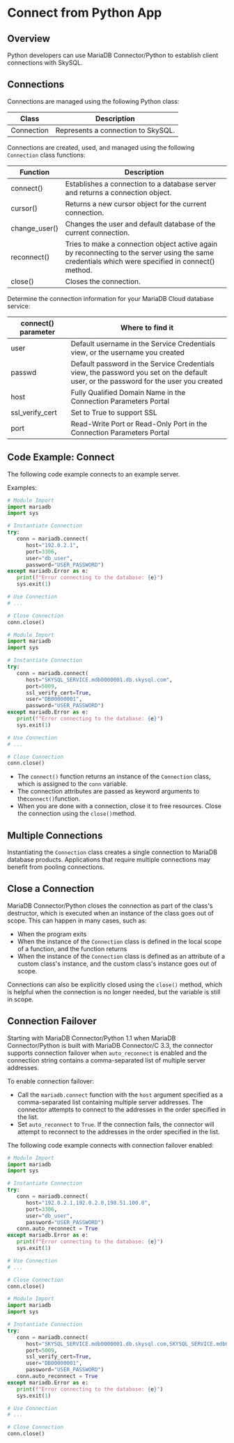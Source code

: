 # Connect from Python App

## Overview

Python developers can use MariaDB Connector/Python to establish client connections with SkySQL.

## Connections

Connections are managed using the following Python class:

| Class | Description |
| --- | --- |
| Connection | Represents a connection to SkySQL. |

Connections are created, used, and managed using the following `Connection` class functions:

| Function | Description |
| --- | --- |
| connect() | Establishes a connection to a database server and returns a connection object. |
| cursor() | Returns a new cursor object for the current connection. |
| change_user() | Changes the user and default database of the current connection. |
| reconnect() | Tries to make a connection object active again by reconnecting to the server using the same credentials which were specified in connect() method. |
| close() | Closes the connection. |

Determine the connection information for your MariaDB Cloud database service:

| connect() parameter | Where to find it |
| --- | --- |
| user | Default username in the Service Credentials view, or the username you created |
| passwd | Default password in the Service Credentials view, the password you set on the default user, or the password for the user you created |
| host | Fully Qualified Domain Name in the Connection Parameters Portal |
| ssl_verify_cert | Set to True to support SSL |
| port | Read-Write Port or Read-Only Port in the Connection Parameters Portal |

## Code Example: Connect

The following code example connects to an example server.

Examples:

```python
# Module Import
import mariadb
import sys

# Instantiate Connection
try:
   conn = mariadb.connect(
      host="192.0.2.1",
      port=3306,
      user="db_user",
      password="USER_PASSWORD")
except mariadb.Error as e:
   print(f"Error connecting to the database: {e}")
   sys.exit(1)

# Use Connection
# ...

# Close Connection
conn.close()
```

```python
# Module Import
import mariadb
import sys

# Instantiate Connection
try:
   conn = mariadb.connect(
      host="SKYSQL_SERVICE.mdb0000001.db.skysql.com",
      port=5009,
      ssl_verify_cert=True,
      user="DB00000001",
      password="USER_PASSWORD")
except mariadb.Error as e:
   print(f"Error connecting to the database: {e}")
   sys.exit(1)

# Use Connection
# ...

# Close Connection
conn.close()
```

- The `connect()` function returns an instance of the `Connection` class, which is assigned to the `conn` variable.
- The connection attributes are passed as keyword arguments to the`connect()`function.
- When you are done with a connection, close it to free resources. Close the connection using the `close()`method.

## Multiple Connections

Instantiating the `Connection` class creates a single connection to MariaDB database products. Applications that require multiple connections may benefit from pooling connections.

## Close a Connection

MariaDB Connector/Python closes the connection as part of the class's destructor, which is executed when an instance of the class goes out of scope. This can happen in many cases, such as:

- When the program exits
- When the instance of the `Connection` class is defined in the local scope of a function, and the function returns
- When the instance of the `Connection` class is defined as an attribute of a custom class's instance, and the custom class's instance goes out of scope.

Connections can also be explicitly closed using the `close()` method, which is helpful when the connection is no longer needed, but the variable is still in scope.

## Connection Failover

Starting with MariaDB Connector/Python 1.1 when MariaDB Connector/Python is built with MariaDB Connector/C 3.3, the connector supports connection failover when `auto_reconnect` is
enabled and the connection string contains a comma-separated list of multiple server addresses.

To enable connection failover:

- Call the `mariadb.connect` function with the `host` argument specified as a comma-separated list containing multiple server addresses. The connector attempts to connect to the addresses in the order specified in the list.
- Set `auto_reconnect` to `True`. If the connection fails, the connector will attempt to reconnect to the addresses in the order specified in the list.

The following code example connects with connection failover enabled:

```python
# Module Import
import mariadb
import sys

# Instantiate Connection
try:
   conn = mariadb.connect(
      host="192.0.2.1,192.0.2.0,198.51.100.0",
      port=3306,
      user="db_user",
      password="USER_PASSWORD")
   conn.auto_reconnect = True
except mariadb.Error as e:
   print(f"Error connecting to the database: {e}")
   sys.exit(1)

# Use Connection
# ...

# Close Connection
conn.close()
```

```python
# Module Import
import mariadb
import sys

# Instantiate Connection
try:
   conn = mariadb.connect(
      host="SKYSQL_SERVICE.mdb0000001.db.skysql.com,SKYSQL_SERVICE.mdb0000002.db.skysql.com",
      port=5009,
      ssl_verify_cert=True,
      user="DB00000001",
      password="USER_PASSWORD")
   conn.auto_reconnect = True
except mariadb.Error as e:
   print(f"Error connecting to the database: {e}")
   sys.exit(1)

# Use Connection
# ...

# Close Connection
conn.close()
```
